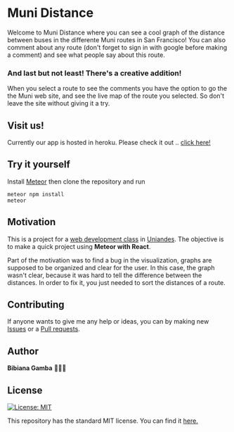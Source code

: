 
# Muni Distance

Welcome to Muni Distance where you can see a cool graph of the distance between buses in the differente Muni routes in San Francisco! You can also comment about any route (don't forget to sign in with google before making a comment) and see what people say about this route. 

### And last but not least! There's a creative addition!

When you select a route to see the comments you have the option to go the the Muni web site, and see the live map of the route you selected. So don't leave the site without giving it a try.

## Visit us!
Currently our app is hosted in heroku. Please check it out .. [click here!](http://muni-distance.herokuapp.com)

## Try it yourself

Install [Meteor](https://www.meteor.com/install) then clone the repository and run

```
meteor npm install
meteor
```

## Motivation
This is a project for a [web development class](http://johnguerra.co/classes/webDevelopment_spring_2018/) in [Uniandes](https://www.uniandes.edu.co). The objective is to make a quick project using **Meteor with React**.

Part of the motivation was to find a bug in the visualization, graphs are supposed to be organized and clear for the user. In this case, the graph wasn't clear, because it was hard to tell the difference between the distances. In order to fix it, you just needed to sort the distances of a route.

## Contributing
If anyone wants to give me any help or ideas, you can by making new [Issues](https://github.com/bgamba10/final-exam/issues) or a [Pull requests](https://github.com/bgamba10/final-exam/pulls).

## Author 
**Bibiana Gamba** 👩🏽‍🎨


## License
[![License: MIT](https://img.shields.io/badge/License-MIT-yellow.svg)](https://opensource.org/licenses/MIT)

This repository has the standard MIT license. You can find it [here.](https://github.com/bgamba10/final-exam/blob/master/LICENSE)
